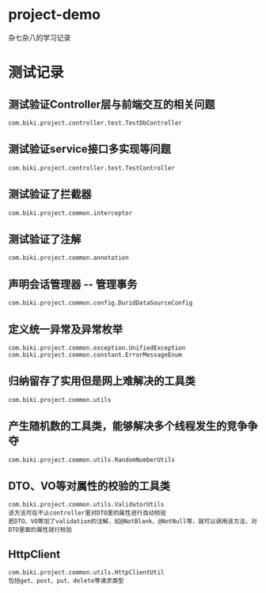 # project-demo
杂七杂八的学习记录

# 测试记录
## 测试验证Controller层与前端交互的相关问题
    com.biki.project.controller.test.TestDbController

## 测试验证service接口多实现等问题
    com.biki.project.controller.test.TestController

## 测试验证了拦截器
    com.biki.project.common.interceptor
    
## 测试验证了注解
    com.biki.project.common.annotation
    
## 声明会话管理器 -- 管理事务
    com.biki.project.common.config.DuridDataSourceConfig
    
## 定义统一异常及异常枚举
    com.biki.project.common.exception.UnifiedException
    com.biki.project.common.constant.ErrorMessageEnum
    
## 归纳留存了实用但是网上难解决的工具类
    com.biki.project.common.utils
    
## 产生随机数的工具类，能够解决多个线程发生的竞争争夺
    com.biki.project.common.utils.RandomNumberUtils
    
## DTO、VO等对属性的校验的工具类
    com.biki.project.common.utils.ValidatorUtils
    该方法可在不止controller里对DTO里的属性进行自动校验
    若DTO、VO等加了validation的注解，如@NotBlank、@NotNull等，就可以调用该方法，对DTO里面的属性就行校验
    
## HttpClient
    com.biki.project.common.utils.HttpClientUtil
    包括get、post、put、delete等请求类型
    
   